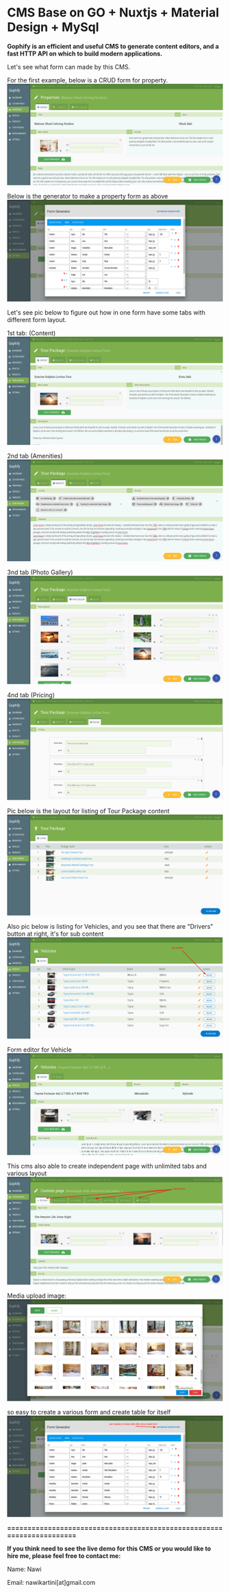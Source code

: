 # CMS Base on GO + Nuxtjs + Material Design + MySql

<b>Gophify is an efficient and useful CMS to generate content editors, and a fast HTTP API on which to build modern applications.</b>


Let's see what form can made by this CMS.

For the first example, below is a CRUD form for property.
![alt text](https://github.com/gophify/cms/blob/master/README/ss2.png)


Below is the generator to make a property form as above
![alt text](https://github.com/gophify/cms/blob/master/README/ss1.png)


Let's see pic below to figure out how in one form have some tabs with different form layout.

1st tab: (Content)
![alt text](https://github.com/gophify/cms/blob/master/README/ss3.png)

2nd tab (Amenities)
![alt text](https://github.com/gophify/cms/blob/master/README/ss4.png)

3nd tab (Photo Gallery)
![alt text](https://github.com/gophify/cms/blob/master/README/ss5.png)

4nd tab (Pricing)
![alt text](https://github.com/gophify/cms/blob/master/README/ss6.png)

Pic below is the layout for listing of Tour Package content
![alt text](https://github.com/gophify/cms/blob/master/README/ss7.png)

Also pic below is listing for Vehicles, and you see that there are "Drivers" button at right, it's for sub content
![alt text](https://github.com/gophify/cms/blob/master/README/vehicles.png)

Form editor for Vehicle
![alt text](https://github.com/gophify/cms/blob/master/README/vehicle-form.png)

This cms also able to create independent page with unlimited tabs and various layout
![alt text](https://github.com/gophify/cms/blob/master/README/customform.png)

Media upload image:
![alt text](https://github.com/gophify/cms/blob/master/README/media.png)

so easy to create a various form and create table for itself
![alt text](https://github.com/gophify/cms/blob/master/README/generator.png)


<b>======================================================================</b>

<b>If you think need to see the live demo for this CMS or you would like to hire me, please feel free to contact me:</b>

Name: Nawi

Email: nawikartini[at]gmail.com
